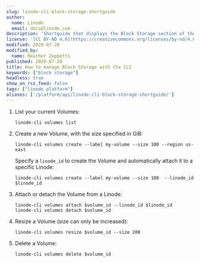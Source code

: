 ```yaml
---
slug: linode-cli-block-storage-shortguide
author:
  name: Linode
  email: docs@linode.com
description: 'Shortguide that displays the Block Storage section of the CLI guide.'
license: '[CC BY-ND 4.0](https://creativecommons.org/licenses/by-nd/4.0)'
modified: 2020-07-20
modified_by:
  name: Heather Zoppetti
published: 2020-07-20
title: How to manage Block Storage with the CLI
keywords: ["block storage"]
headless: true
show_on_rss_feed: false
tags: ["linode platform"]
aliases: ['/platform/api/linode-cli-block-storage-shortguide/']
---
```


1.  List your current Volumes:

        linode-cli volumes list

1.  Create a new Volume, with the size specified in GiB:

        linode-cli volumes create --label my-volume --size 100 --region us-east

    Specify a `linode_id` to create the Volume and automatically attach it to a specific Linode:

        linode-cli volumes create --label my-volume --size 100  --linode_id $linode_id

1.  Attach or detach the Volume from a Linode:

        linode-cli volumes attach $volume_id --linode_id $linode_id
        linode-cli volumes detach $volume_id

1.  Resize a Volume (size can only be increased):

        linode-cli volumes resize $volume_id --size 200

1.  Delete a Volume:

        linode-cli volumes delete $volume_id
